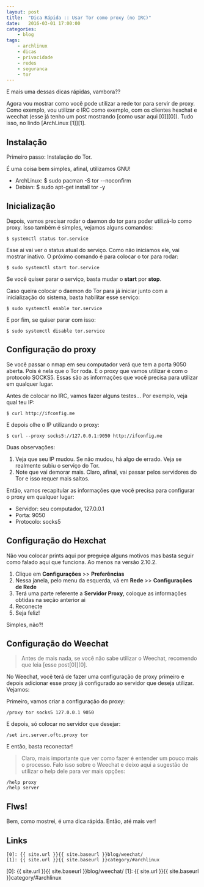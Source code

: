 ```yaml
---
layout: post
title:  "Dica Rápida :: Usar Tor como proxy (no IRC)"
date:   2016-03-01 17:00:00
categories:
    - blog
tags:
    - archlinux
    - dicas
    - privacidade
    - redes
    - seguranca
    - tor
---
```


E mais uma dessas dicas rápidas, vambora??

Agora vou mostrar como você pode utilizar a rede tor para servir de proxy. Como exemplo, vou utilizar o IRC como exemplo, com os clientes hexchat e weechat (esse já tenho um post mostrando [como usar aqui \[0\]][0]). Tudo isso, no lindo [ArchLinux \[1\]][1].

## Instalação

Primeiro passo: Instalação do Tor.

É uma coisa bem simples, afinal, utilizamos GNU!

* ArchLinux: $ sudo pacman -S tor --noconfirm
* Debian: $ sudo apt-get install tor -y

## Inicialização

Depois, vamos precisar rodar o daemon do tor para poder utilizá-lo como proxy. Isso também é simples, vejamos alguns comandos:

~~~
$ systemctl status tor.service
~~~

Esse ai vai ver o status atual do serviço. Como não iniciamos ele, vai mostrar inativo. O próximo comando é para colocar o tor para rodar:

~~~
$ sudo systemctl start tor.service
~~~

Se você quiser parar o serviço, basta mudar o **start** por **stop**.

Caso queira colocar o daemon do Tor para já iniciar junto com a inicialização do sistema, basta habilitar esse serviço:

~~~
$ sudo systemctl enable tor.service
~~~

E por fim, se quiser parar com isso:

~~~
$ sudo systemctl disable tor.service
~~~

## Configuração do proxy

Se você passar o nmap em seu computador verá que tem a porta 9050 aberta. Pois é nela que o Tor roda. E o proxy que vamos utilizar é com o protocolo SOCKS5. Essas são as informações que você precisa para utilizar em qualquer lugar.

Antes de colocar no IRC, vamos fazer alguns testes... Por exemplo, veja qual teu IP:

~~~
$ curl http://ifconfig.me
~~~

E depois olhe o IP utilizando o proxy:

~~~
$ curl --proxy socks5://127.0.0.1:9050 http://ifconfig.me
~~~

Duas observações:

1. Veja que seu IP mudou. Se não mudou, há algo de errado. Veja se realmente subiu o serviço do Tor.
2. Note que vai demorar mais. Claro, afinal, vai passar pelos servidores do Tor e isso requer mais saltos.

Então, vamos recapitular as informações que você precisa para configurar o proxy em qualquer lugar:

* Servidor: seu computador, 127.0.0.1
* Porta: 9050
* Protocolo: socks5

## Configuração do Hexchat

Não vou colocar prints aqui por <del>preguiça</del> alguns motivos mas basta seguir como falado aqui que funciona. Ao menos na versão 2.10.2.

1. Clique em **Configurações** >> **Preferências**
2. Nessa janela, pelo menu da esquerda, vá em **Rede** >> **Configurações de Rede**
3. Terá uma parte referente a **Servidor Proxy**, coloque as informações obtidas na seção anterior ai
4. Reconecte
5. Seja feliz!

Simples, não?!

## Configuração do Weechat

> Antes de mais nada, se você não sabe utilizar o Weechat, recomendo que leia [esse post\[0\]][0].

No Weechat, você terá de fazer uma configuração de proxy primeiro e depois adicionar esse proxy já configurado ao servidor que deseja utilizar. Vejamos:

Primeiro, vamos criar a configuração do proxy:

~~~
/proxy tor socks5 127.0.0.1 9050
~~~

E depois, só colocar no servidor que desejar:

~~~
/set irc.server.oftc.proxy tor
~~~

E então, basta reconectar!

> Claro, mais importante que ver como fazer é entender um pouco mais o processo. Falo isso sobre o Weechat e deixo aqui a sugestão de utilizar o help dele para ver mais opções:

~~~
/help proxy
/help server
~~~

## Flws!

Bem, como mostrei, é uma dica rápida. Então, até mais ver!

## Links

~~~
[0]: {{ site.url }}{{ site.baseurl }}blog/weechat/
[1]: {{ site.url }}{{ site.baseurl }}category/#archlinux
~~~

[0]: {{ site.url }}{{ site.baseurl }}blog/weechat/
[1]: {{ site.url }}{{ site.baseurl }}category/#archlinux
